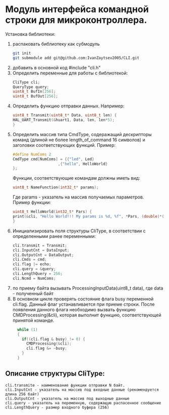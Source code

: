 # Модуль интерфейса командной строки для микроконтроллера. 

Установка библиотеки:
1. распаковать библиотеку как субмодуль
    ```bash
    git init
    git submodule add git@github.com:IvanZaytsev2005/CLI.git
    ```
2. добавить в основной код #include "cli.h"
3. Определить переменные для работы с библиотекой:
    ```c
    CliType cli;
    QueryType query;
    uint8_t BufIn[256];
    uint8_t BufOut[256];
    ```
4. Определить функцию отправки данных. Например:
    ```c
    uint8_t Transmit(uint8_t* Data, uint8_t len) {
    HAL_UART_Transmit(&huart1, Data, len, len*5);
    }
    ```  
5. Определить массив типа CmdType, содеражащий дескрипторы команд (длиной не более length_of_command 16 символов) и заголовки соответствующих функций. Пример:
    ```c
    #define NumComs 2
    CmdType cmd[NumComs] = {{"led", Led}
                        ,{"hello", HelloWorld}
    };
    ```
    Функции, соответствующие командам должны иметь вид:  
    ```c
    uint8_t NameFunction(int32_t* params);
    ```  
    Где params - указатель на массив получаемых параметров.  
    Пример функции:
    ```c
    uint8_t HelloWorld(int32_t* Pars) {
    print(&cli, "Hello World!!! My params is %d, %f", *Pars, (double)*(Pars+1)/1000.0);
    }
    ```
6. Инициализировать поля структуры CliType, в соответствии с определенными ранее переменными:  
    ```c
    cli.transmit = Transmit;
    cli.InputCnt = DataInput;
    cli.OutputCnt = DataOutput;
    cli.Cmds = cmd;
    cli.flag |= echo;
    cli.query = &query;
    cli.LengthQuery = 256;
    cli.Ncmd = NumComs;
    ```
7. по приему байта вызывать ProcessingInputData(uint8_t data), где data - полученный байт
8. В основном цикле проверять состояние флага busy переменной cli.flag. Данный флаг устанавливается при приеме строки. После появления данного флага необходимо вызвать функцию CMDProcessing(&cli), которая выполнит функцию, соответствующей принятой команде.
    ```c
      while (1)
      {
        if((cli.flag & busy) != 0) {
          CMDProcessing(&cli);
          cli.flag &= ~busy;
        }
      }
    ```

## Описание структуры CliType:
    cli.transmite - наименование функции отправки N байт.  
    cli.InputCnt - указатель на массив под входные данные (рекомендуется длина 256 байт)  
    cli.OutputCnt - указатель на массив под выходные данные  
    cli.query - указатель на переменную, содержащую распасенное сообщение  
    cli.LengthQuery - размер входного буфера (256)  